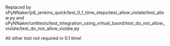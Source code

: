 Replaced by
sPyNNaker/p8_jenkins_quick/test_0_1_time_steps/test_allow_violate/test_allow.py
and
sPyNNaker/unittests/test_integration_using_virtual_baord/test_do_not_allow_violate/test_do_not_allow_violate.py

All other test not required in 0.1 time!